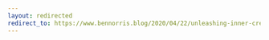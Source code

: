```yaml
---
layout: redirected
redirect_to: https://www.bennorris.blog/2020/04/22/unleashing-inner-creativity.html
---
```

